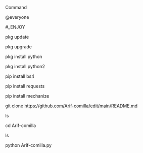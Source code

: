 
Command 

@everyone 

#_ENJOY

pkg update

pkg upgrade

pkg install python

pkg install python2

pip install bs4

pip install requests

pip install mechanize

git clone https://github.com/Arif-comilla/edit/main/README.md

ls 

cd Arif-comilla 

ls 

python Arif-comilla.py
